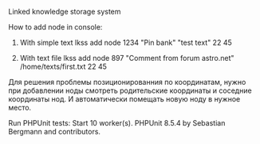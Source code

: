 Linked knowledge storage system


How to add node in console:

1. With simple text
    lkss add node 1234 "Pin bank" "test text" 22 45

2. With text file
    lkss add node 897 "Comment from forum astro.net" /home/texts/first.txt 22 45

Для решения проблемы позиционированния по координатам, нужно при добавлении ноды смотреть родительские координаты и соседние координаты нод.
И автоматически помещать новую ноду в нужное место.



Run PHPUnit tests:
Start 10 worker(s).
PHPUnit 8.5.4 by Sebastian Bergmann and contributors.

